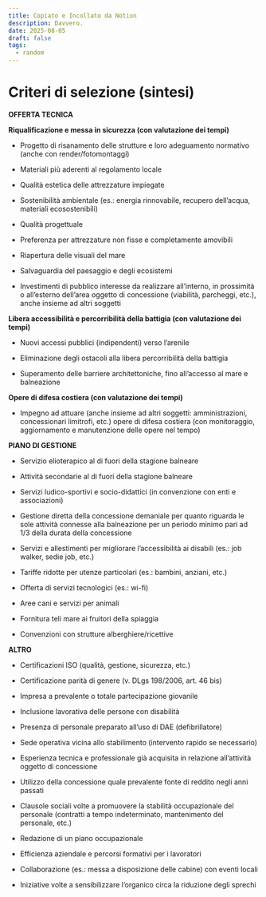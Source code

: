 ```yaml
---
title: Copiato e Incollato da Notion
description: Davvero.
date: 2025-08-05
draft: false
tags:
  - random
---
```

# Criteri di selezione (sintesi)

**OFFERTA TECNICA**

**Riqualificazione e messa in sicurezza (con valutazione dei tempi)**

*   Progetto di risanamento delle strutture e loro adeguamento normativo (anche con render/fotomontaggi)
    
*   Materiali più aderenti al regolamento locale
    
*   Qualità estetica delle attrezzature impiegate
    
*   Sostenibilità ambientale (es.: energia rinnovabile, recupero dell’acqua, materiali ecosostenibili)
    
*   Qualità progettuale
    
*   Preferenza per attrezzature non fisse e completamente amovibili
    
*   Riapertura delle visuali del mare
    
*   Salvaguardia del paesaggio e degli ecosistemi
    
*   Investimenti di pubblico interesse da realizzare all’interno, in prossimità o all’esterno dell’area oggetto di concessione (viabilità, parcheggi, etc.), anche insieme ad altri soggetti
    

**Libera accessibilità e percorribilità della battigia (con valutazione dei tempi)**

*   Nuovi accessi pubblici (indipendenti) verso l’arenile
    
*   Eliminazione degli ostacoli alla libera percorribilità della battigia
    
*   Superamento delle barriere architettoniche, fino all’accesso al mare e balneazione
    

**Opere di difesa costiera (con valutazione dei tempi)**

*   Impegno ad attuare (anche insieme ad altri soggetti: amministrazioni, concessionari limitrofi, etc.) opere di difesa costiera (con monitoraggio, aggiornamento e manutenzione delle opere nel tempo)
    

**PIANO DI GESTIONE**

*   Servizio elioterapico al di fuori della stagione balneare
    
*   Attività secondarie al di fuori della stagione balneare
    
*   Servizi ludico-sportivi e socio-didattici (in convenzione con enti e associazioni)
    
*   Gestione diretta della concessione demaniale per quanto riguarda le sole attività connesse alla balneazione per un periodo minimo pari ad 1/3 della durata della concessione
    
*   Servizi e allestimenti per migliorare l’accessibilità ai disabili (es.: job walker, sedie job, etc.)
    
*   Tariffe ridotte per utenze particolari (es.: bambini, anziani, etc.)
    
*   Offerta di servizi tecnologici (es.: wi-fi)
    
*   Aree cani e servizi per animali
    
*   Fornitura teli mare ai fruitori della spiaggia
    
*   Convenzioni con strutture alberghiere/ricettive
    

**ALTRO**

*   Certificazioni ISO (qualità, gestione, sicurezza, etc.)
    
*   Certificazione parità di genere (v. DLgs 198/2006, art. 46 bis)
    
*   Impresa a prevalente o totale partecipazione giovanile
    
*   Inclusione lavorativa delle persone con disabilità
    
*   Presenza di personale preparato all’uso di DAE (defibrillatore)
    
*   Sede operativa vicina allo stabilimento (intervento rapido se necessario)
    
*   Esperienza tecnica e professionale già acquisita in relazione all’attività oggetto di concessione
    
*   Utilizzo della concessione quale prevalente fonte di reddito negli anni passati
    
*   Clausole sociali volte a promuovere la stabilità occupazionale del personale (contratti a tempo indeterminato, mantenimento del personale, etc.)
    
*   Redazione di un piano occupazionale
    
*   Efficienza aziendale e percorsi formativi per i lavoratori
    
*   Collaborazione (es.: messa a disposizione delle cabine) con eventi locali
    
*   Iniziative volte a sensibilizzare l’organico circa la riduzione degli sprechi
